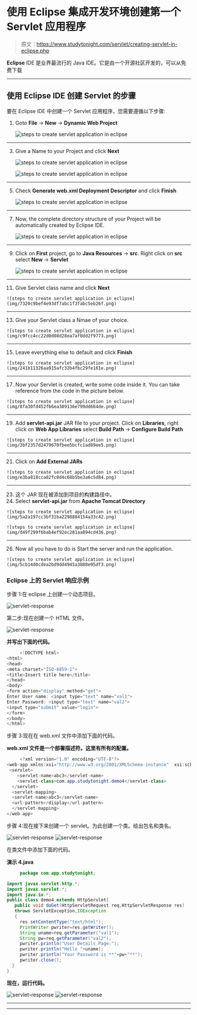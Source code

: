 # 使用 Eclipse 集成开发环境创建第一个 Servlet 应用程序

> 原文：<https://www.studytonight.com/servlet/creating-servlet-in-eclipse.php>

**Eclipse** IDE 是业界最流行的 Java IDE。它是由一个开源社区开发的，可以从[](http://www.eclipse.org/)免费下载

* * *

## 使用 Eclipse IDE 创建 Servlet 的步骤

要在 Eclipse IDE 中创建一个 Servlet 应用程序，您需要遵循以下步骤:

1.  Goto **File** -> **New** -> **Dynamic Web Project**

    ![steps to create servlet application in eclipse](img/8a76e85f29840506c20366f4a29f79b7.png)

* * *

3.  Give a Name to your Project and click **Next**

    ![steps to create servlet application in eclipse](img/da3a286d4c5d403bbea2c594140fd2af.png)

    ![steps to create servlet application in eclipse](img/edd8335811dfdfeff478e3c1c9fa98db.png)

* * *

5.  Check **Generate web.xml Deployment Descriptor** and click **Finish**

    ![steps to create servlet application in eclipse](img/71aa4fd9cc043fb63ebde725c91d0594.png)

* * *

7.  Now, the complete directory structure of your Project will be automatically created by Eclipse IDE.

    ![steps to create servlet application in eclipse](img/a56d8c05a7285d31c005e5fbdc7523e8.png)

* * *

9.  Click on **First** project, go to **Java Resources** -> **src**. Right click on **src** select **New** -> **Servlet**

    ![steps to create servlet application in eclipse](img/c0421bdf8ef531306e8d9c5c9d2e1380.png)

* * *

11.  Give Servlet class name and click **Next**

    ![steps to create servlet application in eclipse](img/7320c9bef4e93df7abc1f3fabc5eb26f.png)

* * *

13.  Give your Servlet class a Nmae of your choice.

    ![steps to create servlet application in eclipse](img/c9fcc4cc22d0d08d28ea7af0dd2f9773.png)

* * *

15.  Leave everything else to default and click **Finish**

    ![steps to create servlet application in eclipse](img/241b11326aa915afc32b4fbc29fe161e.png)

* * *

17.  Now your Servlet is created, write some code inside it. You can take reference from the code in the picture below.

    ![steps to create servlet application in eclipse](img/8fa30fd452fb6ea389136e799dd664de.png)

* * *

19.  Add **servlet-api.jar** JAR file to your project. Click on **Libraries**, right click on **Web App Libraries** select **Build Path** -> **Configure Build Path**

    ![steps to create servlet application in eclipse](img/3bf2357d2479670fbee5bcfc1ad89ee5.png)

* * *

21.  Click on **Add External JARs**

    ![steps to create servlet application in eclipse](img/e3ba818cca82fc0d4c68b5be3a6c5d84.png)

* * *

23.  这个 JAR 现在被添加到项目的构建路径中。
24.  Select **servlet-api.jar** from **Apache Tomcat Directory**

    ![steps to create servlet application in eclipse](img/5a2a197cc3bf31ba2298884154a33c42.png)

    ![steps to create servlet application in eclipse](img/d49f299f6bab4ef92ec281aa894cd436.png)

* * *

26.  Now all you have to do is Start the server and run the application.

    ![steps to create servlet application in eclipse](img/5cb14d0cdea2bd9dd4945a3808e95df3.png)

### Eclipse 上的 Servlet 响应示例

步骤 1:在 eclipse 上创建一个动态项目。

![servlet-response](img/d58a49fe9d01331a1034b19405a02a48.png)

第二步:现在创建一个 HTML 文件。

![servlet-response](img/374ed209ec8ea7e110d170d538dcc730.png)

**并写出下面的代码。**

```java
	 <!DOCTYPE html>
<html>
<head>
<meta charset="ISO-8859-1">
<title>Insert title here</title>
</head>
<body>
<form action="display" method="get">
Enter User name: <input type="text" name="val1">
Enter Password: <input type="text" name="val2">
<input type="submit" value="login">
</form>
</body>
</html> 

```

步骤 3:现在在 web.xml 文件中添加下面的代码。

**web.xml 文件是一个部署描述符。这里有所有的配置。**

```java
	 <?xml version="1.0" encoding="UTF-8"?>
<web-app xmlns:xsi="http://www.w3.org/2001/XMLSchema-instance"  xsi:schemaLocation="http://xmlns.jcp.org/xml/ns/javaee http://xmlns.jcp.org/xml/ns/javaee/web-app_4_0.xsd" id="WebApp_ID" version="4.0">
 <servlet>
  	<servlet-name>abc3</servlet-name>
  	<servlet-class>com.app.studytonight.demo4</servlet-class>
  </servlet>
  <servlet-mapping>
  <servlet-name>abc3</servlet-name>
  <url-pattern>/display</url-pattern>
  </servlet-mapping>
</web-app> 

```

步骤 4:现在接下来创建一个 servlet。为此创建一个类。给出包名和类名。

![servlet-response](img/62691ccb91c2120411352d9e1b2c5baa.png)
![servlet-response](img/2e9fc9f6dc5b65e3634aaef2d507778f.png)

在类文件中添加下面的代码。

**演示 4.java**

```java
	 package com.app.studytonight;

import javax.servlet.http.*;
import javax.servlet.*;
import java.io.*;
public class demo4 extends HttpServlet{
   public void doGet(HttpServletRequest req,HttpServletResponse res)
   throws ServletException,IOException
   {
     res.setContentType("text/html");
     PrintWriter pwriter=res.getWriter();
     String uname=req.getParameter("val1");
     String pw=req.getParameter("val2");
     pwriter.println("User Details Page:");
     pwriter.println("Hello "+uname);
     pwriter.println("Your Password is **"+pw+"**");
     pwriter.close();
  }
} 

```

**现在，运行代码。**

![servlet-response](img/6aae0c6dac84de8cfc5f2aeb46d60989.png)
![servlet-response](img/5c688c3574ed0ed9adbfdfbf1a616b7a.png)

* * *

* * *